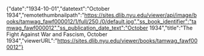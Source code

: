 {"date":"1934-10-01","datetext":"October 1934","remotethumbnailpath":"https://sites.dlib.nyu.edu/viewer/api/image/books/tamwag_fawf000012/1/full/250,/0/default.jpg","ss_book_identifier":"tamwag_fawf000012","ss_publication_date_text":"October 1934","title":"The Fight Against War and Fascism, October 1934","viewerURL":"https://sites.dlib.nyu.edu/viewer/books/tamwag_fawf000012"}